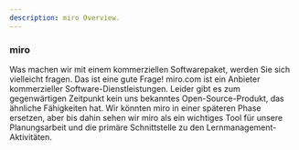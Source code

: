 ```yaml
---
description: miro Overview.
---
```


### miro

Was machen wir mit einem kommerziellen Softwarepaket, werden Sie sich vielleicht fragen. Das ist eine gute Frage! miro.com ist ein Anbieter kommerzieller Software-Dienstleistungen. Leider gibt es zum gegenwärtigen Zeitpunkt kein uns bekanntes Open-Source-Produkt, das ähnliche Fähigkeiten hat. Wir könnten miro in einer späteren Phase ersetzen, aber bis dahin sehen wir miro als ein wichtiges Tool für unsere Planungsarbeit und die primäre Schnittstelle zu den Lernmanagement-Aktivitäten.

